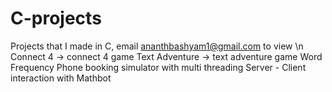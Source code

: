 # C-projects
Projects that I made in C, email ananthbashyam1@gmail.com to view \n
Connect 4 -> connect 4 game
Text Adventure -> text adventure game
Word Frequency
Phone booking simulator with multi threading
Server - Client interaction with Mathbot

